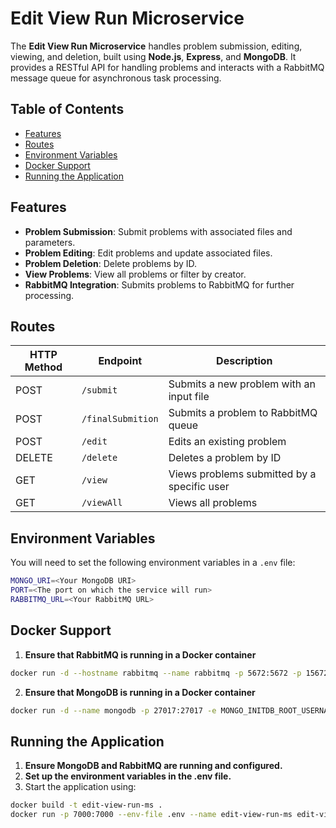# Edit View Run Microservice

The **Edit View Run Microservice** handles problem submission, editing, viewing, and deletion, built using **Node.js**, **Express**, and **MongoDB**. It provides a RESTful API for handling problems and interacts with a RabbitMQ message queue for asynchronous task processing.

## Table of Contents

- [Features](#features)
- [Routes](#routes)
- [Environment Variables](#environment-variables)
- [Docker Support](#docker-support)
- [Running the Application](#running-the-application)

## Features

- **Problem Submission**: Submit problems with associated files and parameters.
- **Problem Editing**: Edit problems and update associated files.
- **Problem Deletion**: Delete problems by ID.
- **View Problems**: View all problems or filter by creator.
- **RabbitMQ Integration**: Submits problems to RabbitMQ for further processing.

## Routes

| HTTP Method | Endpoint                          | Description                                  |
|-------------|-----------------------------------|----------------------------------------------|
| POST        | `/submit`                         | Submits a new problem with an input file     |
| POST        | `/finalSubmition`                 | Submits a problem to RabbitMQ queue          |
| POST        | `/edit`                           | Edits an existing problem                    |
| DELETE      | `/delete`                         | Deletes a problem by ID                      |
| GET         | `/view`                           | Views problems submitted by a specific user  |
| GET         | `/viewAll`                        | Views all problems                           |

## Environment Variables

You will need to set the following environment variables in a `.env` file:

```bash
MONGO_URI=<Your MongoDB URI>
PORT=<The port on which the service will run>
RABBITMQ_URL=<Your RabbitMQ URL>
```
## Docker Support

1. **Ensure that RabbitMQ is running in a Docker container**
```bash
docker run -d --hostname rabbitmq --name rabbitmq -p 5672:5672 -p 15672:15672 rabbitmq:management
```
2. **Ensure that MongoDB is running in a Docker container**
```bash
docker run -d --name mongodb -p 27017:27017 -e MONGO_INITDB_ROOT_USERNAME=<username> -e MONGO_INITDB_ROOT_PASSWORD=<password> mongo
```

## Running the Application

1. **Ensure MongoDB and RabbitMQ are running and configured.**
2. **Set up the environment variables in the .env file.**
3. Start the application using:

```bash
docker build -t edit-view-run-ms .
docker run -p 7000:7000 --env-file .env --name edit-view-run-ms edit-view-run-ms
```

